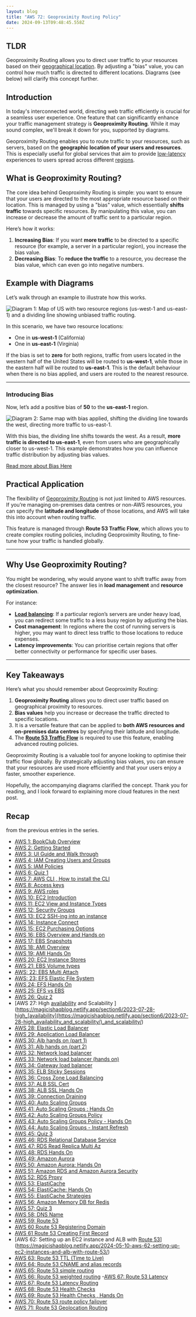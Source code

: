 ```yaml
---
layout: blog
title: "AWS 72: Geoproximity Routing Policy"
date: 2024-09-13T09:48:45.558Z
---
```


## TLDR

Geoproximity Routing allows you to direct user traffic to your resources based on their [geographical location](TODO). By adjusting a "bias" value, you can control how much traffic is directed to different locations. Diagrams (see below) will clarify this concept further.

## Introduction

In today's interconnected world, directing web traffic efficiently is crucial for a seamless user experience. One feature that can significantly enhance your traffic management strategy is **Geoproximity Routing**. While it may sound complex, we'll break it down for you, supported by diagrams.

Geoproximity Routing enables you to route traffic to your resources, such as servers, based on the **geographic location of your users and resources**. This is especially useful for global services that aim to provide [low-latency](https://aws.amazon.com/what-is/latency/) experiences to users spread across different [regions](https://magicishaqblog.netlify.app/2023-01-23-aws-2-getting-started/).

## What is Geoproximity Routing?

The core idea behind Geoproximity Routing is simple: you want to ensure that your users are directed to the most appropriate resource based on their location. This is managed by using a "bias" value, which essentially **shifts traffic** towards specific resources. By manipulating this value, you can increase or decrease the amount of traffic sent to a particular region.

Here’s how it works:

1. **Increasing Bias**: If you want **more traffic** to be directed to a specific resource (for example, a server in a particular region), you increase the bias value.
2. **Decreasing Bias**: To **reduce the traffic** to a resource, you decrease the bias value, which can even go into negative numbers.

## Example with Diagrams

Let’s walk through an example to illustrate how this works.

![Diagram 1: Map of US with two resource regions (us-west-1 and us-east-1) and a dividing line showing unbiased traffic routing.](/blog/src/images/72/72-2.png)

In this scenario, we have two resource locations:

- One in **us-west-1** (California)
- One in **us-east-1** (Virginia)

If the bias is set to **zero** for both regions, traffic from users located in the western half of the United States will be routed to **us-west-1**, while those in the eastern half will be routed to **us-east-1**. This is the default behaviour when there is no bias applied, and users are routed to the nearest resource.

---

### Introducing Bias

Now, let’s add a positive bias of **50** to the **us-east-1** region.

![Diagram 2: Same map with bias applied, shifting the dividing line towards the west, directing more traffic to us-east-1.](/blog/src/images/72/72-1.png)

With this bias, the dividing line shifts towards the west. As a result, **more traffic is directed to us-east-1**, even from users who are geographically closer to us-west-1. This example demonstrates how you can influence traffic distribution by adjusting bias values.

[Read more about Bias Here](https://docs.aws.amazon.com/Route53/latest/DeveloperGuide/routing-policy-geoproximity.html)

## Practical Application

The flexibility of [Geoproximity Routing](https://magicishaqblog.netlify.app/2024-06-09-aws-71-Route-53-Geolocation-Routing/) is not just limited to AWS resources. If you’re managing on-premises data centres or non-AWS resources, you can specify the **latitude and longitude** of those locations, and AWS will take this into account when routing traffic.

This feature is managed through **Route 53 Traffic Flow**, which allows you to create complex routing policies, including Geoproximity Routing, to fine-tune how your traffic is handled globally.

---

## Why Use Geoproximity Routing?

You might be wondering, why would anyone want to shift traffic away from the closest resource? The answer lies in **load management** and **resource optimization**.

For instance:

- **[Load balancing](https://magicishaqblog.netlify.app/ApplicationLoadBalancer/2023-08-18-aws-29-applicaton-load-balancer/)**: If a particular region’s servers are under heavy load, you can redirect some traffic to a less busy region by adjusting the bias.
- **Cost management**: In regions where the cost of running servers is higher, you may want to direct less traffic to those locations to reduce expenses.
- **Latency improvements**: You can prioritise certain regions that offer better connectivity or performance for specific user bases.

---

## Key Takeaways

Here’s what you should remember about Geoproximity Routing:

1. **Geoproximity Routing** allows you to direct user traffic based on geographical proximity to resources.
2. **Bias values** help you increase or decrease the traffic directed to specific locations.
3. It is a versatile feature that can be applied to **both AWS resources and on-premises data centres** by specifying their latitude and longitude.
4. The **[Route 53 Traffic Flow](https://docs.aws.amazon.com/Route53/latest/DeveloperGuide/traffic-flow.html)** is required to use this feature, enabling advanced routing policies.

Geoproximity Routing is a valuable tool for anyone looking to optimise their traffic flow globally. By strategically adjusting bias values, you can ensure that your resources are used more efficiently and that your users enjoy a faster, smoother experience.

Hopefully, the accompanying diagrams clarified the concept. Thank you for reading, and I look forward to explaining more cloud features in the next post.

## Recap

from the previous entries in the series.

- [AWS 1: BookClub Overview](https://magicishaqblog.netlify.app/aws/)
- [AWS 2: Getting Started](https://magicishaqblog.netlify.app/2023-01-23-aws-2-getting-started/)
- [AWS 3: UI Guide and Walk through](https://magicishaqblog.netlify.app/2023-01-27-aws-3-UI-guide-and-walkthrough)
- [AWS 4: IAM Creating Users and Groups](https://magicishaqblog.netlify.app/2023-01-28-aws-4-IAM)
- [AWS 5: IAM Policies](https://magicishaqblog.netlify.app/2023-02-03-aws-5-IAM-polices)
- [AWS 6: Quiz 1 ](https://magicishaqblog.netlify.app/aws-quiz-one)
- [AWS 7: AWS CLI , How to install the CLI](https://magicishaqblog.netlify.app/2023-10-03-aws-7-cli)
- [AWS 8: Access keys](https://magicishaqblog.netlify.app/2023-10-03-aws-8-access-keys)
- [AWS 9: AWS roles](https://magicishaqblog.netlify.app/2023-02-17-aws-9-roles)
- [AWS 10: EC2 Introduction](https://magicishaqblog.netlify.app/2023-02-24-aws-10-EC2/)
- [AWS 11: EC2 View and Instance Types](https://magicishaqblog.netlify.app/2023-03-03-aws-11-EC2-View-and-instance-types)
- [AWS 12: Security Groups](https://magicishaqblog.netlify.app/2023-03-10-aws-12-security-groups)
- [AWS 13: EC2 SSH-ing into an instance](https://magicishaqblog.netlify.app/2023-03-17-aws-13-ssh)
- [AWS 14: Instance Connect](https://magicishaqblog.netlify.app/2023-03-24-aws-14-instance-connect)
- [AWS 15: EC2 Purchasing Options](https://magicishaqblog.netlify.app/2023-03-31-aws-15-EC2-purchasing-options)
- [AWS 16: EBS Overview and Hands on](https://magicishaqblog.netlify.app/2023-04-14-aws-16-EBS-Overview-and-Hands-On)
- [AWS 17: EBS Snapshots](https://magicishaqblog.netlify.app/2023-04-21-aws-17-ebs-snapshots)
- [AWS 18: AMI Overview](https://magicishaqblog.netlify.app/2023-04-28-aws-18-ami)
- [AWS 19: AMI Hands On](https://magicishaqblog.netlify.app/2023-06-02-aws-19-AMI-Hands-On)
- [AWS 20: EC2 Instance Stores](https://magicishaqblog.netlify.app/2023-06-09-aws-20-EC2-Instance-Store)
- [AWS 21: EBS Volume types](https://magicishaqblog.netlify.app/2023-06-16-aws-21-EBS-volume-types)
- [AWS: 22: EBS Multi Attach](https://magicishaqblog.netlify.app/2023-06-23-aws-22-EBS-Multi-Attach)
- [AWS: 23: EFS Elastic File System](https://magicishaqblog.netlify.app/2023-06-30-aws-23-EFS-Elastic-File-System)
- [AWS 24: EFS Hands On](https://magicishasblog.netlify.app/2023-07-07-aws-24-EFS-Hands-On)
- [AWS 25: EFS vs EBS](https://magicishasblog.netlify.app/2023-07-14-aws-25-EFS-vs-EBS)
- [AWS 26: Quiz 2](https://magicishaqblog.netlify.app/quiz-2/2023-07-21-aws-26-quiz-2/)
- [AWS 27: High [availability](https://magicishaqblog.netlify.app/section6/2023-07-28-high_availability_and_scalability/) and Scalability ](<https://magicishaqblog.netlify.app/section6/2023-07-28-high_[availability](https://magicishaqblog.netlify.app/section6/2023-07-28-high_availability_and_scalability/)_and_scalability/>)
- [AWS 28: Elastic Load Balancer](https://magicishaqblog.netlify.app/ElasticLoadBalancing/2023-08-11-aws-28-elastic-load-balancing/)
- [AWS 29: Application Load Balancer](https://magicishaqblog.netlify.app/ApplicationLoadBalancer/2023-08-18-aws-29-applicaton-load-balancer/)
- [AWS 30: Alb hands on (part 1)](https://magicishaqblog.netlify.app/ApplicationLoadBalancer/2023-08-25-aws-30-alb-hands-on/)
- [AWS 31: Alb hands on (part 2)](https://magicishaqblog.netlify.app/ApplicationLoadBalancer/2023-09-01-aws-31-more-on-alb/)
- [AWS 32: Network load balancer](https://magicishaqblog.netlify.app/NLB/2023-09-09-aws-32-network-load-balancer/)
- [AWS 33: Network load balancer (hands on)](https://magicishaqblog.netlify.app/NLB/2023-09-15-aws-33-network-load-balancer-hands-on/)
- [AWS 34: Gateway load balancer](https://magicishaqblog.netlify.app/GatewayLoadBalancer/2023-09-22-aws-34-gateway-load-balancer/)
- [AWS 35: ELB Sticky Sessions](https://magicishaqblog.netlify.app/ElasticLoadBalancing/2022-09-29-aws-35-ELB-Sticky-sessions/)
- [AWS 36: Cross Zone Load Balancing](https://magicishaqblog.netlify.app/CrossZoneLoadBalancing/2023-10-06-aws-36-cross-zone-load-balancing/)
- [AWS 37: ALB SSL Cert](https://magicishaqblog.netlify.app/ElasticLoadBalancing/2023-10-13-aws-37-ALB-SSL-Cert/)
- [AWS 38: ALB SSL Hands On](https://magicishaqblog.netlify.app/ElasticLoadBalancing/2023-10-20-aws-38-ALB-SSL-Hands-On/)
- [AWS 39: Connection Draining](https://magicishaqblog.netlify.app/2023-27-10-aws-39-connection-draining/)
- [AWS 40: Auto Scaling Groups](https://magicishaqblog.netlify.app/2023-11-10-aws-40-Auto-Scaling-Groups/)
- [AWS 41: Auto Scaling Groups : Hands On](https://magicishaqblog.netlify.app/2023-11-17-aws-41-auto-scaling-groups-hands-on/)
- [AWS 42: Auto Scaling Groups Policy](https://magicishaqblog.netlify.app/2023-11-24-aws-42-Auto-Scaling-Groups-Policy/)
- [AWS 43: Auto Scaling Groups Policy - Hands On](https://magicishaqblog.netlify.app/2023-12-01-aws-43-auto-scaling-groups-hands-on/)
- [AWS 44: Auto Scaling Groups - Instant Refresh](https://magicishaqblog.netlify.app/2023-12-08-aws-44-auto-scaling-groups-instant-refresh/)
- [AWS 45: Quiz 3](https://magicishaqblog.netlify.app/quiz-3/2023-12-15-aws-45-quiz-3/)
- [AWS 46: RDS Relational Database Service](https://magicishaqblog.netlify.app/2023-12-22-aws-46-RDS/)
- [AWS 47: RDS Read Replica Multi Az](https://magicishaqblog.netlify.app/2023-29-12-aws-47-RDS-read-replica-Multi-Az/)
- [AWS 48: RDS Hands On](https://magicishaqblog.netlify.app/2023-05-01-aws-48-RDS-Hands-On/)
- [AWS 49: Amazon Aurora](https://magicishaqblog.netlify.app/2023-01-12-aws-49-Amazon-Aurora/)
- [AWS 50: Amazon Aurora: Hands On](https://magicishaqblog.netlify.app/2024-01-19-aws-50-Amazon-Aurora-hands-on/)
- [AWS 51: Amazon RDS and Amazon Aurora Security](https://magicishaqblog.netlify.app/2024-01-26-aws-51-Amazon-RDS-and-Amazon-Aurora-Security/)
- [AWS 52: RDS Proxy](https://magicishaqblog.netlify.app/2024-02-02-aws-52-RDS-Proxy/)
- [AWS 53: ElastiCache](https://magicishaqblog.netlify.app/2024-02-09-aws-53-ElastiCache/)
- [AWS 54: ElastiCache: Hands On](https://magicishaqblog.netlify.app/StructuredClone/2024-02-16-aws-54-ElastiCache-Hands-On/)
- [AWS 55: ElastiCache Strategies](https://magicishaqblog.netlify.app/2024-01-03-aws-55-ElastiCache-Strategies/)
- [AWS 56: Amazon Memory DB for Redis](https://magicishaqblog.netlify.app/2023-03-15-aws-56-AmazonMemoryDB-for-Redis/)
- [AWS 57: Quiz 3](https://magicishaqblog.netlify.app/quiz-4/2023-03-22-aws-57-quiz-4/)
- [AWS 58: DNS Name](https://magicishaqblog.netlify.app/2024-03-12-aws-58-DNS-name/)
- [AWS 59: Route 53](https://magicishaqblog.netlify.app/2024-04-19-aws-Route53-overview/)
- [AWS 60 Route 53 Registering Domain](https://magicishaqblog.netlify.app/2024-04-26-aws-60-Route53-registering-domain/)
- [AWS 61 Route 53 Creating First Record](https://magicishaqblog.netlify.app/2024-05-03-aws-61-Route53-Creating-First-Record/)
- [AWS 62: Setting up an EC2 instance and ALB with [Route 53](https://magicishaqblog.netlify.app/2024-04-19-aws-Route53-overview/)](https://magicishaqblog.netlify.app/2024-05-10-aws-62-setting-up-ec2-instances-and-alb-with-route-53/)
- [AWS 63: Route 53 TTL (Time to Live)](https://magicishaqblog.netlify.app/2024-05-17-aws-63-Route53-TTL/)
- [AWS 64: Route 53 CNAME and alias records](https://magicishaqblog.netlify.app/2024-05-07-aws-64-CNAME-alias-records/)
- [AWS 65: Route 53 simple routing](https://magicishaqblog.netlify.app/2024-12-07-aws-65-Route53-simple-routing/)
- [AWS 66: Route 53 weighted routing](https://magicishaqblog.netlify.app/2024-19-07-aws-route53-weighted-routing/) -[AWS 67: Route 53 Latency](https://magicishaqblog.netlify.app/2024-07-26-aws-67-route53-latency-routing/)
- [AWS 67: Route 53 Latency Routing](https://magicishaqblog.netlify.app/2024-07-26-aws-67-route53-latency-routing/)
- [AWS 68: Route 53 Health Checks](https://magicishaqblog.netlify.app/2024-09-08-aws-68-Route-53-Health-checks/)
- [AWS 69: Route 53 Health Checks , Hands On](https://magicishaqblog.netlify.app/2024-08-16-aws-69-Health-checks-hands-on/)
- [AWS 70: Route 53 route policy failover](https://magicishaqblog.netlify.app/2024-06-09-aws-71-Route-53-Geolocation-Routing/)
- [AWS 71: Route 53 Geolocation Routing](https://magicishaqblog.netlify.app/2024-06-09-aws-71-Route-53-Geolocation-Routing/)
